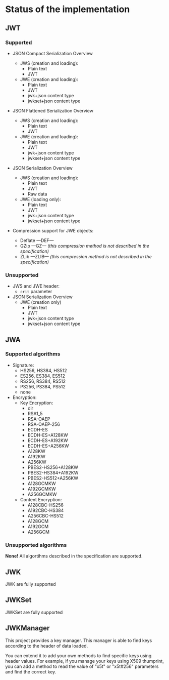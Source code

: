 # Status of the implementation #

## JWT ##

### Supported ###

* JSON Compact Serialization Overview
    * JWS (creation and loading):
        * Plain text
        * JWT
    * JWE (creation and loading):
        * Plain text
        * JWT
        * jwk+json content type
        * jwkset+json content type
* JSON Flattened Serialization Overview
    * JWS (creation and loading):
        * Plain text
        * JWT
    * JWE (creation and loading):
        * Plain text
        * JWT
        * jwk+json content type
        * jwkset+json content type
* JSON Serialization Overview
    * JWS (creation and loading):
        * Plain text
        * JWT
        * Raw data
    * JWE (loading only):
        * Plain text
        * JWT
        * jwk+json content type
        * jwkset+json content type

* Compression support for JWE objects:
    * Deflate —DEF—
    * GZip —GZ— *(this compression method is not described in the specification)*
    * ZLib —ZLIB— *(this compression method is not described in the specification)*

### Unsupported ###

* JWS and JWE header:
    * `crit` parameter
* JSON Serialization Overview
    * JWE (creation only)
        * Plain text
        * JWT
        * jwk+json content type
        * jwkset+json content type

## JWA ##

### Supported algorithms ###

* Signature:
    * HS256, HS384, HS512
    * ES256, ES384, ES512
    * RS256, RS384, RS512
    * PS256, PS384, PS512
    * none
* Encryption:
    * Key Encryption:
        * dir
        * RSA1_5
        * RSA-OAEP
        * RSA-OAEP-256
        * ECDH-ES
        * ECDH-ES+A128KW
        * ECDH-ES+A192KW
        * ECDH-ES+A256KW
        * A128KW
        * A192KW
        * A256KW
        * PBES2-HS256+A128KW
        * PBES2-HS384+A192KW
        * PBES2-HS512+A256KW
        * A128GCMKW
        * A192GCMKW
        * A256GCMKW
    * Content Encryption:
        * A128CBC-HS256
        * A192CBC-HS384
        * A256CBC-HS512
        * A128GCM
        * A192GCM
        * A256GCM

### Unsupported algorithms ###

**None!** All algortihms described in the specification are supported.

## JWK ##

JWK are fully supported

## JWKSet ##

JWKSet are fully supported

## JWKManager ##

This project provides a key manager. This manager is able to find keys according to the header of data loaded.

You can extend it to add your own methods to find specific keys using header values. For example, if you manage your keys using X509 thumprint, you can add a method to read the value of "x5t" or "x5t#256" parameters and find the correct key.
